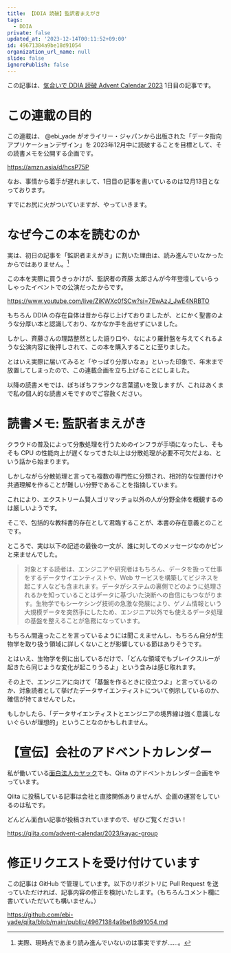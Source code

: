 ```yaml
---
title: 【DDIA 読破】監訳者まえがき
tags:
  - DDIA
private: false
updated_at: '2023-12-14T00:11:52+09:00'
id: 49671384a9be18d91054
organization_url_name: null
slide: false
ignorePublish: false
---
```

この記事は、[気合いで DDIA 読破 Advent Calendar 2023](https://qiita.com/advent-calendar/2023/ddia) 1日目の記事です。

# この連載の目的

この連載は、 @ebi_yade がオライリー・ジャパンから出版された「データ指向アプリケーションデザイン」を 2023年12月中に読破することを目標として、その読書メモを公開する企画です。

https://amzn.asia/d/hcsP75P

なお、事情から着手が遅れまして、1日目の記事を書いているのは12月13日となっております。

すでにお尻に火がついていますが、やっていきます。

# なぜ今この本を読むのか

実は、初日の記事を「監訳者まえがき」に割いた理由は、読み進んでいなかったからではありません。[^1]

この本を実際に買うきっかけが、監訳者の斉藤 太郎さんが今年登壇していらっしゃったイベントでの公演だったからです。

https://www.youtube.com/live/ZiKWXc0fSCw?si=7EwAzJ_JwE4NRBTO

もちろん DDIA の存在自体は昔から存じ上げておりましたが、とにかく聖書のような分厚い本と認識しており、なかなか手を出せずにいました。

しかし、斉藤さんの理路整然とした語り口や、なにより羅針盤を与えてくれるような公演内容に後押しされて、この本を購入することに至りました。

とはいえ実際に届いてみると「やっぱり分厚いなぁ」といった印象で、年末まで放置してしまったので、この連載企画を立ち上げることにしました。

以降の読書メモでは、ぼちぼちフランクな言葉遣いを致しますが、これはあくまで私の個人的な読書メモですのでご容赦ください。

# 読書メモ: 監訳者まえがき

クラウドの普及によって分散処理を行うためのインフラが手頃になったし、そもそも CPU の性能向上が遅くなってきた以上は分散処理が必要不可欠だよね、という話から始まります。

しかしながら分散処理と言っても複数の専門性に分類され、相対的な位置付けや共通理解を作ることが難しい分野であることを指摘しています。

これにより、エクストリーム賢人ゴリマッチョ以外の人が分野全体を概観するのは厳しいようです。

そこで、包括的な教科書的存在として君臨することが、本書の存在意義とのことです。

ところで、実は以下の記述の最後の一文が、誰に対してのメッセージなのかピンと来ませんでした。

> 対象とする読者は、エンジニアや研究者はもちろん、データを扱って仕事をするデータサイエンティストや、Web サービスを構築してビジネスを起こす人なども含まれます。データがシステムの裏側でどのように処理されるかを知っていることはデータに基づいた決断への自信にもつながります。生物学でもシーケシング技術の急激な発展により、ゲノム情報という大規模データを突然手にしたため、エンジニア以外でも使えるデータ処理の基盤を整えることが急務になっています。

もちろん間違ったことを言っているようには聞こえませんし、もちろん自分が生物学を取り扱う領域に詳しくないことが影響している節はありそうです。

とはいえ、生物学を例に出しているだけで、「どんな領域でもブレイクスルーが起きたら同じような変化が起こりうるよ」という含みは感じ取れます。

その上で、エンジニアに向けて「基盤を作るときに役立つよ」と言っているのか、対象読者として挙げたデータサイエンティストについて例示しているのか、確信が持てませんでした。

もしかしたら、「データサイエンティストとエンジニアの境界線は強く意識しないぐらいが理想的」ということなのかもしれません。

# 【宣伝】会社のアドベントカレンダー

私が働いている[面白法人カヤック](https://www.kayac.com/)でも、Qiita のアドベントカレンダー企画をやっています。

Qiita に投稿している記事は会社と直接関係ありませんが、企画の運営をしているのは私です。

どんどん面白い記事が投稿されていますので、ぜひご覧ください！

https://qiita.com/advent-calendar/2023/kayac-group

# 修正リクエストを受け付けています

この記事は GitHub で管理しています。以下のリポジトリに Pull Request を送っていただければ、記事内容の修正を検討いたします。（もちろんコメント欄に書いていただいても構いません。）

https://github.com/ebi-yade/qiita/blob/main/public/49671384a9be18d91054.md

[^1]: 実際、現時点であまり読み進んでいないのは事実ですが......。
